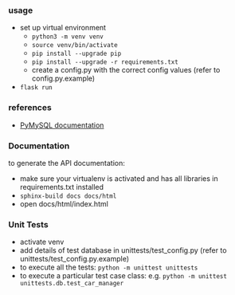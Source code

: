 ### usage
- set up virtual environment
  * `python3 -m venv venv`
  * `source venv/bin/activate`
  * `pip install --upgrade pip`
  * `pip install --upgrade -r requirements.txt`
  * create a config.py with the correct config values (refer to config.py.example)
- `flask run`

### references
- [PyMySQL documentation](https://pymysql.readthedocs.io/en/latest/index.html)

### Documentation
to generate the API documentation: 
- make sure your virtualenv is activated and has all libraries in requirements.txt installed
- `sphinx-build docs docs/html`
- open docs/html/index.html

### Unit Tests
- activate venv
- add details of test database in unittests/test_config.py (refer to unittests/test_config.py.example)
- to execute all the tests: `python -m unittest unittests`
- to execute a particular test case class: e.g. `python -m unittest unittests.db.test_car_manager`

